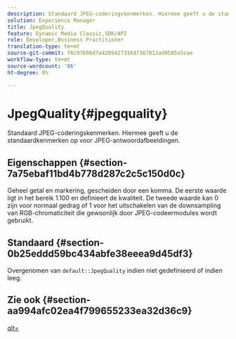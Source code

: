 ```yaml
---
description: Standaard JPEG-coderingskenmerken. Hiermee geeft u de standaardkenmerken op voor JPEG-antwoordafbeeldingen.
solution: Experience Manager
title: JpegQuality
feature: Dynamic Media Classic,SDK/API
role: Developer,Business Practitioner
translation-type: tm+mt
source-git-commit: f6c97606d7a4209427316d7367013ad9585a5cae
workflow-type: tm+mt
source-wordcount: '86'
ht-degree: 0%

---
```



# JpegQuality{#jpegquality}

Standaard JPEG-coderingskenmerken. Hiermee geeft u de standaardkenmerken op voor JPEG-antwoordafbeeldingen.

## Eigenschappen {#section-7a75ebaf11bd4b778d287c2c5c150d0c}

Geheel getal en markering, gescheiden door een komma. De eerste waarde ligt in het bereik 1.100 en definieert de kwaliteit. De tweede waarde kan 0 zijn voor normaal gedrag of 1 voor het uitschakelen van de downsampling van RGB-chromaticiteit die gewoonlijk door JPEG-codeermodules wordt gebruikt.

## Standaard {#section-0b25eddd59bc434abfe38eeea9d45df3}

Overgenomen van `default::JpegQuality` indien niet gedefinieerd of indien leeg.

## Zie ook {#section-aa994afc02ea4f799655233ea32d36c9}

[qlt=](../../../../../is-api/http-ref/image-serving-api-ref/c-http-protocol-reference/c-command-reference/r-is-http-qlt.md#reference-f69ed0758c784b0385d979820546d352)
